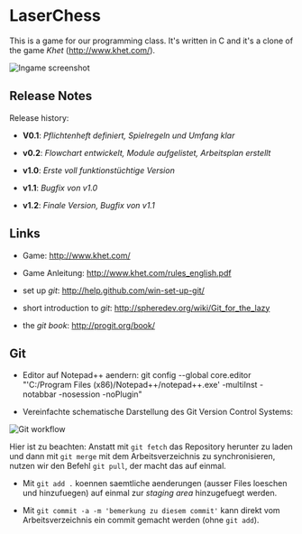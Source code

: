 ﻿LaserChess
==========

This is a game for our programming class.
It's written in C and it's a clone of the game *Khet* (http://www.khet.com/).

![Ingame screenshot](/stocyr/LaserChess/raw/master/docs/img/in-game.png)

Release Notes
-------------

Release history:

* **V0.1**: *Pflichtenheft definiert, Spielregeln und Umfang klar*

* **v0.2**: *Flowchart entwickelt, Module aufgelistet, Arbeitsplan erstellt*

* **v1.0**: *Erste voll funktionstüchtige Version*

* **v1.1**: *Bugfix von v1.0*

* **v1.2**: *Finale Version, Bugfix von v1.1*

Links
-----------

* Game: http://www.khet.com/

* Game Anleitung: http://www.khet.com/rules_english.pdf

* set up *git*: http://help.github.com/win-set-up-git/

* short introduction to *git*: http://spheredev.org/wiki/Git_for_the_lazy

* the *git book*: http://progit.org/book/


Git
-----------

* Editor auf Notepad++ aendern: git config --global core.editor "'C:/Program Files (x86)/Notepad++/notepad++.exe' -multiInst -notabbar -nosession -noPlugin"

* Vereinfachte schematische Darstellung des Git Version Control Systems:

![Git workflow](http://www.terminus-notfallmedizin.de/blog/wp-content/uploads/2011/01/local-remote.png)

Hier ist zu beachten: Anstatt mit `git fetch` das Repository herunter zu laden und dann mit `git merge` mit dem Arbeitsverzeichnis zu synchronisieren,
nutzen wir den Befehl `git pull`, der macht das auf einmal.

* Mit `git add .` koennen saemtliche aenderungen (ausser Files loeschen und hinzufuegen) auf einmal zur *staging area* hinzugefuegt werden.

* Mit `git commit -a -m 'bemerkung zu diesem commit'` kann direkt vom Arbeitsverzeichnis ein commit gemacht werden (ohne `git add`).
